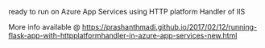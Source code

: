 ready to run on Azure App Services using HTTP platform Handler of IIS

More info available @ https://prashanthmadi.github.io/2017/02/12/running-flask-app-with-httpplatformhandler-in-azure-app-services-new.html
